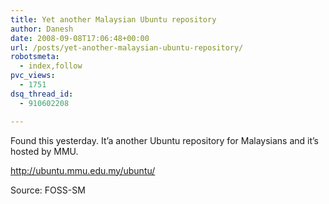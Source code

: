 ```yaml
---
title: Yet another Malaysian Ubuntu repository
author: Danesh
date: 2008-09-08T17:06:48+00:00
url: /posts/yet-another-malaysian-ubuntu-repository/
robotsmeta:
  - index,follow
pvc_views:
  - 1751
dsq_thread_id:
  - 910602208

---
```

Found this yesterday. It&#8217;a another Ubuntu repository for Malaysians and it&#8217;s hosted by MMU.

http://ubuntu.mmu.edu.my/ubuntu/

Source: FOSS-SM